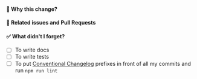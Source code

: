 
#### :rocket: Why this change?

#### :memo: Related issues and Pull Requests

#### :white_check_mark: What didn't I forget?

<!--
Place an `x` between the square brackets on the lines below for every satisfied prerequisite.
-->

- [ ] To write docs
- [ ] To write tests
- [ ] To put [Conventional Changelog](https://dredd.org/en/latest/internals.html#sem-rel) prefixes in front of all my commits and run `npm run lint`
